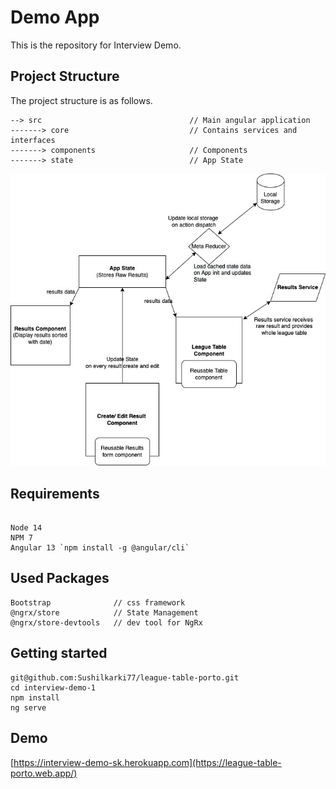 # Demo App

This is the repository for Interview Demo.

## Project Structure


The project structure is as follows.

```
--> src                                 // Main angular application
-------> core                           // Contains services and interfaces
-------> components                     // Components
-------> state                          // App State
```

![image info](./src/assets/architecture.jpg)


## Requirements
```

Node 14
NPM 7
Angular 13 `npm install -g @angular/cli`

```

## Used Packages
```
Bootstrap              // css framework
@ngrx/store            // State Management
@ngrx/store-devtools   // dev tool for NgRx
```


## Getting started

```
git@github.com:Sushilkarki77/league-table-porto.git
cd interview-demo-1
npm install
ng serve
```

## Demo
[https://interview-demo-sk.herokuapp.com](https://league-table-porto.web.app/)
